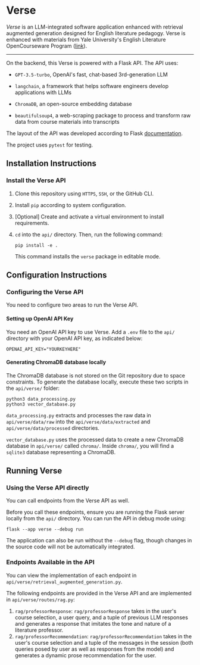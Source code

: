 # Verse

*Verse* is an LLM-integrated software application enhanced with retrieval augmented generation designed for English literature pedagogy. Verse is enhanced with materials from Yale University's English Literature OpenCourseware Program ([link](https://oyc.yale.edu/english)).

-------------------
  
On the backend, this Verse is powered with a Flask API. The API uses:
  
-  `GPT-3.5-turbo`, OpenAI's fast, chat-based 3rd-generation LLM

-  `langchain`, a framework that helps software engineers develop applications with LLMs

-  `ChromaDB`, an open-source embedding database

-  `beautifulsoup4`, a web-scraping package to process and transform raw data from course materials into transcripts

The layout of the API was developed according to Flask [documentation](https://flask.palletsprojects.com/en/3.0.x/tutorial/).

The project uses `pytest` for testing.

## Installation Instructions


### Install the Verse API

1. Clone this repository using `HTTPS`, `SSH`, or the GitHub CLI.

2. Install `pip` according to system configuration.

3. [Optional] Create and activate a virtual environment to install requirements.

4.  `cd` into the `api/` directory. Then, run the following command:

	```
	pip install -e .
	```

	This command installs the `verse` package in editable mode.

## Configuration Instructions

### Configuring the Verse API

You need to configure two areas to run the Verse API.

#### Setting up OpenAI API Key

You need an OpenAI API key to use Verse. Add a `.env` file to the `api/` directory with your OpenAI API key, as indicated below:

```
OPENAI_API_KEY="YOURKEYHERE"
```

#### Generating ChromaDB database locally

The ChromaDB database is not stored on the Git repository due to space constraints. To generate the database locally, execute these two scripts in the `api/verse/` folder:

```
python3 data_processing.py
python3 vector_database.py
```

`data_processing.py` extracts and processes the raw data in `api/verse/data/raw` into the `api/verse/data/extracted` and `api/verse/data/processed` directories. 

`vector_database.py` uses the processed data to create a new ChromaDB database in `api/verse/` called `chroma/`. Inside `chroma/`, you will find a `sqlite3` database representing a ChromaDB.

## Running Verse

### Using the Verse API directly
You can call endpoints from the Verse API as well. 

Before you call these endpoints, ensure you are running the Flask server locally from the `api/` directory. You can run the API in debug mode using:

	
	flask --app verse --debug run
	
	
The application can also be run without the `--debug` flag, though changes in the source code will not be automatically integrated.

### Endpoints Available in the API

You can view the implementation of each endpoint in `api/verse/retrieval_augmented_generation.py`. 

The following endpoints are provided in the Verse API and are implemented in `api/verse/routes/rag.py`:

1. `rag/professorResponse`: `rag/professorResponse` takes in the user's course selection, a user query, and a tuple of previous LLM responses and generates a response that imitates the tone and nature of a literature professor.
2. `rag/professorRecommendation`: `rag/professorRecommendation` takes in the user's course selection and a tuple of the messages in the session (both queries posed by user as well as responses from the model) and generates a dynamic prose recommendation for the user.
